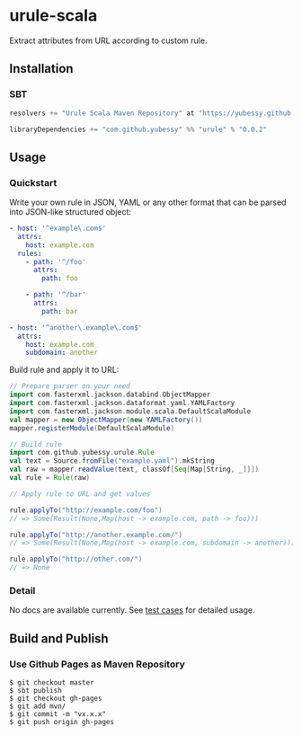 # urule-scala

Extract attributes from URL according to custom rule.

## Installation

### SBT

```scala
resolvers += "Urule Scala Maven Repository" at "https://yubessy.github.io/urule-scala/mvn/"

libraryDependencies += "com.github.yubessy" %% "urule" % "0.0.2"
```

## Usage

### Quickstart

Write your own rule in JSON, YAML or any other format that can be parsed into JSON-like structured object:

```yaml
- host: '^example\.com$'
  attrs:
    host: example.com
  rules:
    - path: '^/foo'
      attrs:
        path: foo

    - path: '^/bar'
      attrs:
        path: bar

- host: '^another\.example\.com$'
  attrs:
    host: example.com
    subdomain: another
```

Build rule and apply it to URL:

```scala
// Prepare parser on your need
import com.fasterxml.jackson.databind.ObjectMapper
import com.fasterxml.jackson.dataformat.yaml.YAMLFactory
import com.fasterxml.jackson.module.scala.DefaultScalaModule
val mapper = new ObjectMapper(new YAMLFactory())
mapper.registerModule(DefaultScalaModule)

// Build rule
import com.github.yubessy.urule.Rule
val text = Source.fromFile("example.yaml").mkString
val raw = mapper.readValue(text, classOf[Seq[Map[String, _]]])
val rule = Rule(raw)

// Apply rule to URL and get values

rule.applyTo("http://example.com/foo")
// => Some(Result(None,Map(host -> example.com, path -> foo)))

rule.applyTo("http://another.example.com/")
// => Some(Result(None,Map(host -> example.com, subdomain -> another)))

rule.applyTo("http://other.com/")
// => None
```

### Detail

No docs are available currently. See [test cases](./src/test/resources/cases.yaml) for detailed usage.

## Build and Publish

### Use Github Pages as Maven Repository

```
$ git checkout master
$ sbt publish
$ git checkout gh-pages
$ git add mvn/
$ git commit -m "vx.x.x"
$ git push origin gh-pages
```
